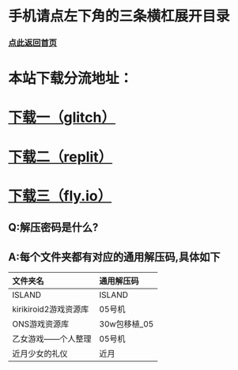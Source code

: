 # 手机请点左下角的三条横杠展开目录
### [点此返回首页](fx05.herokuapp.com)
# 本站下载分流地址：  
# [下载一（glitch）](https://05fx.glitch.me)  
# [下载二（replit）](https://replit.eva05.workers.dev)  
# [下载三（fly.io）](https://www.fly05.tk)  
## Q:解压密码是什么?
## A:每个文件夹都有对应的通用解压码,具体如下
| 文件夹名   |通用解压码  |
|  :----- |  :----- |
| ISLAND  | ISLAND |
|kirikiroid2游戏资源库  | 05号机 |
| ONS游戏资源库 | 30w包移植_05 |
| 乙女游戏——个人整理 | 05号机 |
| 近月少女的礼仪| 近月 |






